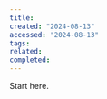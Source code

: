 ```yaml
---
title: 
created: "2024-08-13"
accessed: "2024-08-13"
tags: 
related: 
completed:
---
```


Start here.
